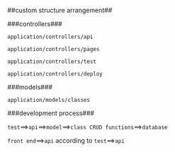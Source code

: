 ##custom structure arrangement##


###controllers###

`application/controllers/api`

`application/controllers/pages`

`application/controllers/test`


`application/controllers/deploy`

###models###

`application/models/classes`




###development process###


`test`==>`api`==>`model`==>`class CRUD functions`==>`database`


`front end`==>`api` according to `test`==>`api`